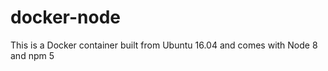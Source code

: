 docker-node
===========

This is a Docker container built from Ubuntu 16.04 and comes with Node 8 and npm 5

